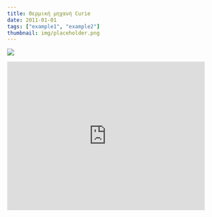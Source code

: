 ```yaml
---
title: Θερμική μηχανή Curie
date: 2011-01-01
tags: ["example1", "example2"]
thumbnail: img/placeholder.png
---
```

![](http://www.physics.ucla.edu/demoweb/demomanual/electricity_and_magnetism/magnetostatics/crmtr.gif) 
<iframe allowfullscreen="" frameborder="0" height="344" src="http://www.youtube.com/embed/LexcwNDW-2s?fs=1" width="459"></iframe>
